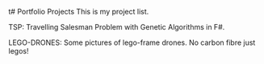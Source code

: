 t# Portfolio Projects
This is my project list.

TSP: 
Travelling Salesman Problem with Genetic Algorithms in F#.

LEGO-DRONES:
Some pictures of lego-frame drones. No carbon fibre just legos!
